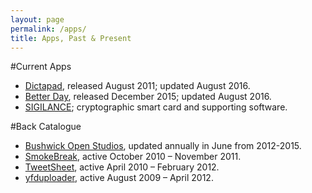 ```yaml
---
layout: page
permalink: /apps/
title: Apps, Past & Present
---
```


#Current Apps

* [Dictapad](/apps/dictapad), released August 2011; updated August 2016.
* [Better Day](/apps/betterday), released December 2015; updated August 2016.
* [SIGILANCE](/apps/sigilance); cryptographic smart card and supporting software.

#Back Catalogue

* [Bushwick Open Studios](/apps/openstudios), updated annually in June from 2012-2015.
* [SmokeBreak](/apps/smokebreak), active October 2010 – November 2011.
* [TweetSheet](/apps/tweetsheet), active April 2010 – February 2012.
* [yfduploader](/apps/yfduploader), active August 2009 – April 2012.
